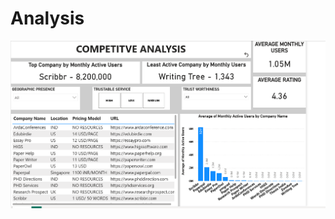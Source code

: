 # Analysis
![Alt Text](https://github.com/KapelliSai/Analysis/raw/main/Screenshot%202025-08-02%20171554.png)
